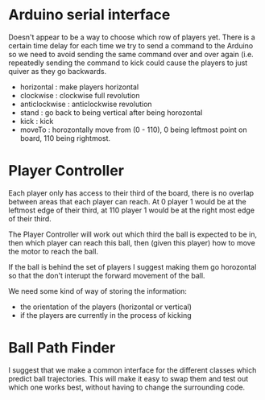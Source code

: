 
# Arduino serial interface
Doesn't appear to be a way to choose which row of players yet.
There is a certain time delay for each time we try to send a command to the Arduino so we need to avoid sending the same command over and over again (i.e. repeatedly sending the command to kick could cause the players to just quiver as they go backwards.
 - horizontal : make players horizontal
 - clockwise : clockwise full revolution
 - anticlockwise : anticlockwise revolution
 - stand : go back to being vertical after being horozontal
 - kick : kick
 - moveTo : horozontally move from (0 - 110), 0 being leftmost point on board, 110 being rightmost.


# Player Controller

Each player only has access to their third of the board, there is no overlap between areas that each player can reach. At 0 player 1 would be at the leftmost edge of their third, at 110 player 1 would be at the right most edge of their third.

The Player Controller will work out which third the ball is expected to be in, then which player can reach this ball, then (given this player) how to move the motor to reach the ball.

If the ball is behind the set of players I suggest making them go horozontal so that the don't interupt the forward movement of the ball.

We need some kind of way of storing the information:
- the orientation of the players (horizontal or vertical)
- if the players are currently in the process of kicking

# Ball Path Finder
I suggest that we make a common interface for the different classes which predict ball trajectories. This will make it easy to swap them and test out which one works best, without having to change the surrounding code. 

